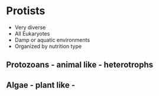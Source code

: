 # Protists
- Very diverse
- All Eukaryotes
- Damp or aquatic environments
- Organized by nutrition type

## Protozoans - animal like - heterotrophs

## Algae - plant like - 
